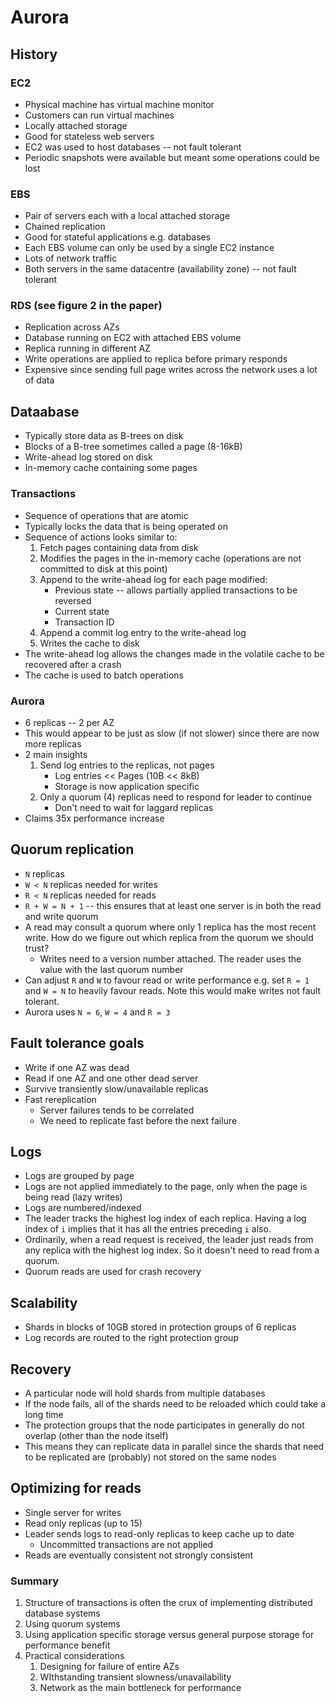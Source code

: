 # Aurora

## History

### EC2
* Physical machine has virtual machine monitor
* Customers can run virtual machines
* Locally attached storage
* Good for stateless web servers
* EC2 was used to host databases -- not fault tolerant
* Periodic snapshots were available but meant some operations could be lost

### EBS
* Pair of servers each with a local attached storage
* Chained replication
* Good for stateful applications e.g. databases
* Each EBS volume can only be used by a single EC2 instance
* Lots of network traffic
* Both servers in the same datacentre (availability zone) -- not fault tolerant

### RDS (see figure 2 in the paper)
* Replication across AZs
* Database running on EC2 with attached EBS volume
* Replica running in different AZ
* Write operations are applied to replica before primary responds
* Expensive since sending full page writes across the network uses a lot of data

## Dataabase

* Typically store data as B-trees on disk
* Blocks of a B-tree sometimes called a page (8-16kB)
* Write-ahead log stored on disk
* In-memory cache containing some pages

### Transactions
* Sequence of operations that are atomic
* Typically locks the data that is being operated on
* Sequence of actions looks similar to:
    1. Fetch pages containing data from disk
    1. Modifies the pages in the in-memory cache (operations are not committed to disk at this point)
    1. Append to the write-ahead log for each page modified:
        * Previous state -- allows partially applied transactions to be reversed
        * Current state
        * Transaction ID
    1. Append a commit log entry to the write-ahead log
    1. Writes the cache to disk
* The write-ahead log allows the changes made in the volatile cache to be recovered after a crash
* The cache is used to batch operations

### Aurora
* 6 replicas -- 2 per AZ
* This would appear to be just as slow (if not slower) since there are now more replicas
* 2 main insights
    1. Send log entries to the replicas, not pages
        * Log entries << Pages (10B << 8kB)
        * Storage is now application specific
    2. Only a quorum (4) replicas need to respond for leader to continue
        * Don't need to wait for laggard replicas
* Claims 35x performance increase

## Quorum replication
* `N` replicas
* `W < N` replicas needed for writes
* `R < N` replicas needed for reads
* `R + W = N + 1` -- this ensures that at least one server is in both the read and write quorum
* A read may consult a quorum where only 1 replica has the most recent write. How do we figure out which replica from the quorum we should trust?
    * Writes need to a version number attached. The reader uses the value with the last quorum number
* Can adjust `R` and `W` to favour read or write performance e.g. set `R = 1` and `W = N` to heavily favour reads. Note this would make writes not fault tolerant.
* Aurora uses `N = 6`, `W = 4` and `R = 3`

## Fault tolerance goals
* Write if one AZ was dead
* Read if one AZ and one other dead server
* Survive transiently slow/unavailable replicas
* Fast rereplication
    * Server failures tends to be correlated
    * We need to replicate fast before the next failure

## Logs
* Logs are grouped by page
* Logs are not applied immediately to the page, only when the page is being read (lazy writes)
* Logs are numbered/indexed
* The leader tracks the highest log index of each replica. Having a log index of `i` implies that it has all the entries preceding `i` also.
* Ordinarily, when a read request is received, the leader just reads from any replica with the highest log index. So it doesn't need to read from a quorum.
* Quorum reads are used for crash recovery

## Scalability
* Shards in blocks of 10GB stored in protection groups of 6 replicas
* Log records are routed to the right protection group

## Recovery
* A particular node will hold shards from multiple databases
* If the node fails, all of the shards need to be reloaded which could take a long time
* The protection groups that the node participates in generally do not overlap (other than the node itself)
* This means they can replicate data in parallel since the shards that need to be replicated are (probably) not stored on the same nodes

## Optimizing for reads
* Single server for writes
* Read only replicas (up to 15)
* Leader sends logs to read-only replicas to keep cache up to date
    * Uncommitted transactions are not applied
* Reads are eventually consistent not strongly consistent


### Summary
1. Structure of transactions is often the crux of implementing distributed database systems
1. Using quorum systems
1. Using application specific storage versus general purpose storage for performance benefit
1. Practical considerations
    1. Designing for failure of entire AZs
    1. WIthstanding transient slowness/unavailability
    1. Network as the main bottleneck for performance
